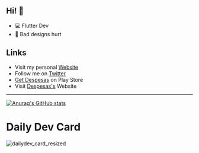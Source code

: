## Hi! 👋

- 💻 Flutter Dev
- 🤕 Bad designs hurt

## Links
- Visit my personal [Website](https://juliotati.com/)
- Follow me on [Twitter](https://twitter.com/_juliotati)
- [Get Despesas](https://play.google.com/store/apps/details?id=com.mocedesenhos.despesas) on Play Store
- Visit [Despesas's](https://despesas.juliotati.com/) Website

---

[![Anurag's GitHub stats](https://github-readme-stats.vercel.app/api?username=Juliotati&langs_count=3&layout=compact&show_icons=true&theme=tokyonight&count_private=true&include_all_commits=true)](https://github.com/Juliotati/github-readme-stats)


# Daily Dev Card
![dailydev_card_resized](https://user-images.githubusercontent.com/59662912/128543327-1efffa6f-c208-45e6-90e6-8f9effd13461.png)


